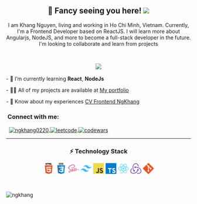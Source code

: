 <h2 align="center">
  👋 Fancy seeing you here!
  <img src="https://media.giphy.com/media/mGcNjsfWAjY5AEZNw6/giphy.gif" width="50"/>
</h2>

<p align="center">
  I am Khang Nguyen, living and working in Ho Chi Minh, Vietnam. Currently, I'm a Frontend Developer based on ReactJS. I will learn more about Angularjs, NodeJS, and more to become a full-stack developer in the future. I'm looking to collaborate and learn from projects
</p>
<br/>

<p align="center">
  <img src="https://media.giphy.com/media/vzO0Vc8b2VBLi/giphy.gif" />
</p>

<p>- 🌱 I’m currently learning <strong>React</strong>, <strong>NodeJs</strong></p>
<p>
  - 👨‍💻 All of my projects are available at
  <a href="https://ngkhang.onrender.com/" target="blank">
    My portfolio
  </a>
</p>
<p>
  - 📄 Know about my experiences
  <a href="https://drive.google.com/file/d/19Dh5k6RCWSnhxKem7ZXxjPb4e4wOLRHM/preview" target="blank">
    CV Frontend NgKhang
  </a>
</p>

<h3 align="left">&nbsp;Connect with me:</h3>
<p align="left">
  &nbsp;
  <a href="https://linkedin.com/in/ngkhang0220" target="blank">
    <img align="center" src="https://raw.githubusercontent.com/rahuldkjain/github-profile-readme-generator/master/src/images/icons/Social/linked-in-alt.svg" alt="ngkhang0220" height="25" width="40" />
  </a>
  <a href="https://leetcode.com/ngkhang/" target="blank">
    <img align="center" src="https://raw.githubusercontent.com/rahuldkjain/github-profile-readme-generator/master/src/images/icons/Social/leet-code.svg" alt="leetcode" height="25" width="40" />
  </a>
  <a href="" target="blank">
    <img align="center" src="https://www.codewars.com/users/ngkhang/badges/micro" alt="codewars" height="25" />
  </a>
</p>

---

<h3 align="center">⚡ Technology Stack</h3>
<p align="center">
  <img src="https://raw.githubusercontent.com/devicons/devicon/master/icons/html5/html5-original-wordmark.svg" alt="html5" width="30" height="30"/>
  <img src="https://raw.githubusercontent.com/devicons/devicon/master/icons/css3/css3-original-wordmark.svg" alt="css3" width="30" height="30"/>
  <img src="https://raw.githubusercontent.com/devicons/devicon/master/icons/sass/sass-original.svg" alt="sass" width="30" height="30"/>
  <img src="https://raw.githubusercontent.com/devicons/devicon/master/icons/tailwindcss/tailwindcss-plain.svg" alt="tailwind" width="30" height="30"/>
  <img src="https://raw.githubusercontent.com/devicons/devicon/master/icons/javascript/javascript-original.svg" alt="javascript" width="30" height="30"/>
  <img src="https://raw.githubusercontent.com/devicons/devicon/master/icons/typescript/typescript-original.svg" alt="typescript" width="30" height="30"/>
  <img src="https://raw.githubusercontent.com/devicons/devicon/master/icons/react/react-original.svg" alt="react" width="30" height="30"/>
  <img src="https://raw.githubusercontent.com/devicons/devicon/master/icons/redux/redux-original.svg" alt="redux" width="30" height="30"/>
  <img src="https://raw.githubusercontent.com/devicons/devicon/master/icons/git/git-original.svg" alt="git" width="30" height="30"/>
</p>

<!--
  <img src="https://raw.githubusercontent.com/devicons/devicon/master/icons/express/express-original-wordmark.svg" alt="express" width="30" height="30"/>
  <img src="https://raw.githubusercontent.com/devicons/devicon/master/icons/nodejs/nodejs-original-wordmark.svg" alt="nodejs" width="30" height="30"/>
  <img src="https://raw.githubusercontent.com/devicons/devicon/master/icons/mongodb/mongodb-original-wordmark.svg" alt="mongodb" width="30" height="30"/>
</p>
-->
<br/>

<p><img align="left" height="200" src="https://github-readme-stats.vercel.app/api/top-langs?username=ngkhang&show_icons=true&layout=compact&card_width=360" alt="ngkhang" /></p>
